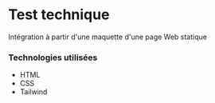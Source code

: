 # Test technique
Intégration à partir d'une maquette d'une page Web statique

### Technologies utilisées
- HTML
- CSS
- Tailwind
